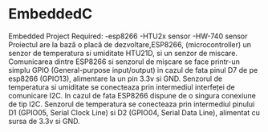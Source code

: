# EmbeddedC
Embedded Project
Required:
-esp8266
-HTU2x sensor
-HW-740 sensor
Proiectul are la bază o placă de dezvoltare,ESP8266,
(microcontroller) un senzor de temperatura si umiditate HTU21D, si un
senzor de miscare. Comunicarea dintre ESP8266 si senzorul de mișcare
se face printr-un simplu GPIO (General-purpose input/output) in cazul de
fata pinul D7 de pe esp8266 (GPIO13), alimentare la un pin 3.3v si
GND. Senzorul de temperatura si umiditate se conecteaza prin
intermediul interfeței de comunicare I2C. In cazul de fata ESP8266
dispune de o singura conexiune de tip I2C. Senzorul de temperatura se
conecteaza prin intermediul pinului D1 (GPIO05, Serial Clock Line) si D2
(GPIO04, Serial Data Line), alimentat cu sursa de 3.3v si GND.
